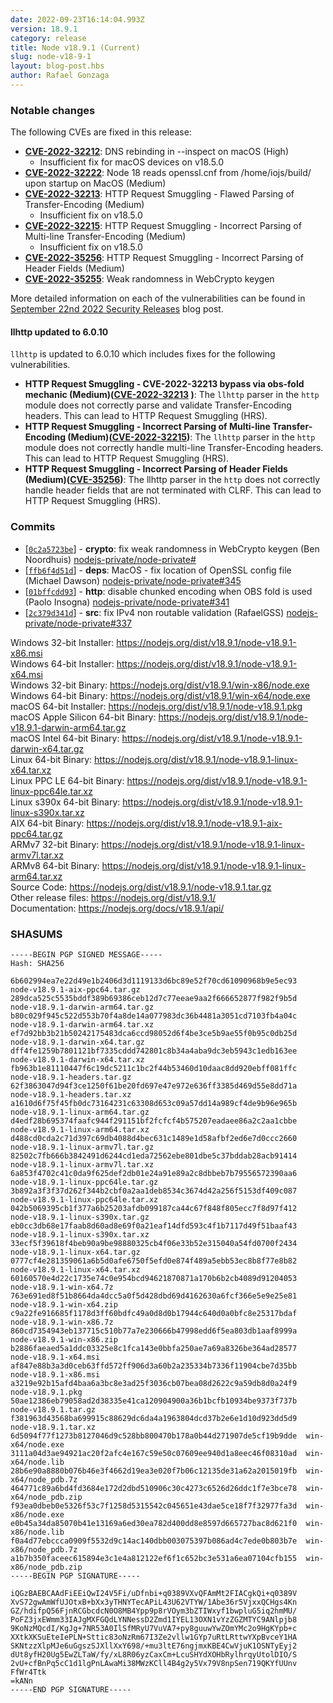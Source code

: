 ```yaml
---
date: 2022-09-23T16:14:04.993Z
version: 18.9.1
category: release
title: Node v18.9.1 (Current)
slug: node-v18-9-1
layout: blog-post.hbs
author: Rafael Gonzaga
---
```


### Notable changes

The following CVEs are fixed in this release:

* **[CVE-2022-32212](https://cve.mitre.org/cgi-bin/cvename.cgi?name=CVE-2022-32212)**: DNS rebinding in --inspect on macOS (High)
  * Insufficient fix for macOS devices on v18.5.0
* **[CVE-2022-32222](https://cve.mitre.org/cgi-bin/cvename.cgi?name=CVE-2022-32222)**: Node 18 reads openssl.cnf from /home/iojs/build/ upon startup on MacOS (Medium)
* **[CVE-2022-32213](https://cve.mitre.org/cgi-bin/cvename.cgi?name=CVE-2022-32213)**: HTTP Request Smuggling - Flawed Parsing of Transfer-Encoding (Medium)
  * Insufficient fix on v18.5.0
* **[CVE-2022-32215](https://cve.mitre.org/cgi-bin/cvename.cgi?name=CVE-2022-32215)**: HTTP Request Smuggling - Incorrect Parsing of Multi-line Transfer-Encoding (Medium)
  * Insufficient fix on v18.5.0
* **[CVE-2022-35256](https://cve.mitre.org/cgi-bin/cvename.cgi?name=CVE-2022-35256)**: HTTP Request Smuggling - Incorrect Parsing of Header Fields (Medium)
* **[CVE-2022-35255](https://cve.mitre.org/cgi-bin/cvename.cgi?name=CVE-2022-35255)**: Weak randomness in WebCrypto keygen

More detailed information on each of the vulnerabilities can be found in [September 22nd 2022 Security Releases](https://nodejs.org/en/blog/vulnerability/september-2022-security-releases/) blog post.

#### llhttp updated to 6.0.10

`llhttp` is updated to 6.0.10 which includes fixes for the following vulnerabilities.

* **HTTP Request Smuggling - CVE-2022-32213 bypass via obs-fold mechanic (Medium)([CVE-2022-32213](https://cve.mitre.org/cgi-bin/cvename.cgi?name=CVE-2022-32213) )**: The `llhttp` parser in the `http` module does not correctly parse and validate Transfer-Encoding headers. This can lead to HTTP Request Smuggling (HRS).
* **HTTP Request Smuggling - Incorrect Parsing of Multi-line Transfer-Encoding (Medium)([CVE-2022-32215](https://cve.mitre.org/cgi-bin/cvename.cgi?name=CVE-2022-32215))**: The `llhttp` parser in the `http` module does not correctly handle multi-line Transfer-Encoding headers. This can lead to HTTP Request Smuggling (HRS).
* **HTTP Request Smuggling - Incorrect Parsing of Header Fields (Medium)([CVE-35256](https://cve.mitre.org/cgi-bin/cvename.cgi?name=CVE-2022-35256))**: The llhttp parser in the `http` does not correctly handle header fields that are not terminated with CLRF. This can lead to HTTP Request Smuggling (HRS).

### Commits

* \[[`0c2a5723be`](https://github.com/nodejs/node/commit/0c2a5723be)] - **crypto**: fix weak randomness in WebCrypto keygen (Ben Noordhuis) [nodejs-private/node-private#](https://github.com/nodejs-private/node-private/pull/346)
* \[[`ffb6f4d51d`](https://github.com/nodejs/node/commit/ffb6f4d51d)] - **deps**: MacOS - fix location of OpenSSL config file (Michael Dawson) [nodejs-private/node-private#345](https://github.com/nodejs-private/node-private/pull/345)
* \[[`01bffcdd93`](https://github.com/nodejs/node/commit/01bffcdd93)] - **http**: disable chunked encoding when OBS fold is used (Paolo Insogna) [nodejs-private/node-private#341](https://github.com/nodejs-private/node-private/pull/341)
* \[[`2c379d341d`](https://github.com/nodejs/node/commit/2c379d341d)] - **src**: fix IPv4 non routable validation (RafaelGSS) [nodejs-private/node-private#337](https://github.com/nodejs-private/node-private/pull/337)

Windows 32-bit Installer: https://nodejs.org/dist/v18.9.1/node-v18.9.1-x86.msi<br>
Windows 64-bit Installer: https://nodejs.org/dist/v18.9.1/node-v18.9.1-x64.msi<br>
Windows 32-bit Binary: https://nodejs.org/dist/v18.9.1/win-x86/node.exe<br>
Windows 64-bit Binary: https://nodejs.org/dist/v18.9.1/win-x64/node.exe<br>
macOS 64-bit Installer: https://nodejs.org/dist/v18.9.1/node-v18.9.1.pkg<br>
macOS Apple Silicon 64-bit Binary: https://nodejs.org/dist/v18.9.1/node-v18.9.1-darwin-arm64.tar.gz<br>
macOS Intel 64-bit Binary: https://nodejs.org/dist/v18.9.1/node-v18.9.1-darwin-x64.tar.gz<br>
Linux 64-bit Binary: https://nodejs.org/dist/v18.9.1/node-v18.9.1-linux-x64.tar.xz<br>
Linux PPC LE 64-bit Binary: https://nodejs.org/dist/v18.9.1/node-v18.9.1-linux-ppc64le.tar.xz<br>
Linux s390x 64-bit Binary: https://nodejs.org/dist/v18.9.1/node-v18.9.1-linux-s390x.tar.xz<br>
AIX 64-bit Binary: https://nodejs.org/dist/v18.9.1/node-v18.9.1-aix-ppc64.tar.gz<br>
ARMv7 32-bit Binary: https://nodejs.org/dist/v18.9.1/node-v18.9.1-linux-armv7l.tar.xz<br>
ARMv8 64-bit Binary: https://nodejs.org/dist/v18.9.1/node-v18.9.1-linux-arm64.tar.xz<br>
Source Code: https://nodejs.org/dist/v18.9.1/node-v18.9.1.tar.gz<br>
Other release files: https://nodejs.org/dist/v18.9.1/<br>
Documentation: https://nodejs.org/docs/v18.9.1/api/

### SHASUMS

```
-----BEGIN PGP SIGNED MESSAGE-----
Hash: SHA256

6b602994ea7e22d49e1b2406d3d1119133d6bc89e52f70cd61090968b9e5ec93  node-v18.9.1-aix-ppc64.tar.gz
289dca525c5535bddf389b69386ceb12d7c77eeae9aa2f666652877f982f9b5d  node-v18.9.1-darwin-arm64.tar.gz
b80c029f945c522d553b70f4a8de14a077983dc36b4481a3051cd7103fb4a04c  node-v18.9.1-darwin-arm64.tar.xz
ef7d92bb3b21b50242175483dca6ccd98052d6f4be3ce5b9ae55f0b95c0db25d  node-v18.9.1-darwin-x64.tar.gz
dff4fe1259b7801121bf7335cddd742801c8b34a4aba9dc3eb5943c1edb163ee  node-v18.9.1-darwin-x64.tar.xz
fb963b1e81110447f6c19dc5211c1bc2f44b53460d10daac8dd920ebff081ffc  node-v18.9.1-headers.tar.gz
62f3863047d94f3ce1250f61be20fd697e47e972e636ff3385d469d55e8dd71a  node-v18.9.1-headers.tar.xz
a1610d6f75f45fb0dc73164231c63308d653c09a57dd14a989cf4de9b96e965b  node-v18.9.1-linux-arm64.tar.gz
d4edf28b695374faafc944f291151bf2fcfcf4b575207eadaee86a2c2aa1cbbe  node-v18.9.1-linux-arm64.tar.xz
d488cd0cda2c71d397c69db4088d4bec631c1489e1d58afbf2ed6e7d0ccc2660  node-v18.9.1-linux-armv7l.tar.gz
82502c7fb666b3842491d6244cd1eda72562ebe801dbe5c37bddab28acb91414  node-v18.9.1-linux-armv7l.tar.xz
6a853f4702c41c0da9f625def2db01e24a91e89a2c8dbbeb7b79556572390aa6  node-v18.9.1-linux-ppc64le.tar.gz
3b892a3f3f37d262f344b2cbf0a2aa1deb8534c3674d42a256f5153df409c087  node-v18.9.1-linux-ppc64le.tar.xz
042b5069395cb1f377a6b25203afdb099187ca44c67f848f805ecc7f8d97f412  node-v18.9.1-linux-s390x.tar.gz
eb0cc3db68e17faab8d60ad8e69f0a21eaf14dfd593c4f1b7117d49f51baaf43  node-v18.9.1-linux-s390x.tar.xz
33ecf5f39618f4beb90a9be98880325cb4f06e33b52e315040a54fd0700f2434  node-v18.9.1-linux-x64.tar.gz
0777cf4e281359061a6b5d0afe6750f5efd0e874f489a5ebb53ec8b8f77e8b82  node-v18.9.1-linux-x64.tar.xz
60160570e4d22c1735e74c0e954bcd94621870871a170b6b2cb4089d91204053  node-v18.9.1-win-x64.7z
763e691ed8f51b8664da4dcc5a0f5d428dbd69d4162630a6fcf366e5e9e25e81  node-v18.9.1-win-x64.zip
c9a22fe916685f1178d3ff60bdfc49a0d8d0b17944c640d0a0bfc8e25317bdaf  node-v18.9.1-win-x86.7z
860cd7354943eb137715c510b77a7e230666b47998edd6f5ea803db1aaf8999a  node-v18.9.1-win-x86.zip
b2886faeaed5a1ddc03325e8c1fca143e0bbfa250ae7a69a8326be364ad28577  node-v18.9.1-x64.msi
af847e88b3a3d0ceb63ffd572ff906d3a60b2a235334b7336f11904cbe7d35bb  node-v18.9.1-x86.msi
a3219e92b15afd4baa6a3bc8e3ad25f3036cb07bea08d2622c9a59db8d0a24f9  node-v18.9.1.pkg
50ae12386eb79058ad2d38335e41ca120904900a36b1bcfb10934be9373f737b  node-v18.9.1.tar.gz
f381963d43568ba699915c88629dc6da4a1963804dcd37b2e6e1d10d923dd5d9  node-v18.9.1.tar.xz
6d5094f77f1273b8127046d9c528bb800470b178a0b44d271907de5cf19b9dde  win-x64/node.exe
3111a04d3ae94921ac20f2afc4e167c59e50c07609ee940d1a8eec46f08310ad  win-x64/node.lib
28b6e90a8880b076b46e3f4662d19ea3e020f7b06c12135de31a62a2015019fb  win-x64/node_pdb.7z
464771c89a6bd4fd3684e172d2dbd510906c30c4273c6526d26ddc1f7e3bce78  win-x64/node_pdb.zip
f93ea0dbeb0e5326f53c7f1258d5315542c045651e43dae5ce18f7f32977fa3d  win-x86/node.exe
e0b45a34da85070b41e13169a6ed30ea782d400dd8e8597d665727bac8d621f0  win-x86/node.lib
f0a4d77ebccca0909f5532d9c14ac140dbb003075397b086ad4c7ede0b803b7e  win-x86/node_pdb.7z
a1b7b350faceec615894e3c1e4a812122ef6f1c652bc3e531a6ea07104cfb155  win-x86/node_pdb.zip
-----BEGIN PGP SIGNATURE-----

iQGzBAEBCAAdFiEEiQwI24V5Fi/uDfnbi+q0389VXvQFAmMt2FIACgkQi+q0389V
XvS72gwAmWfUJOtxB+bXx3yTHNYTecAPiL43U62VTYW/1Abe36r5VjxxQCHgs4Kn
GZ/hdifpQ56FjnRCGbcdcN0O8MB4Ypp9p8rVOym3bZTIWxyf1bwpluG5iq2hmMU/
PoFZ3jxEWmm33IAJgMXFGQdLYNNessD2Zmd1IYEL13OXN1vYzZGZMTYC9ANlpjb8
9KoNzMQcdI/KgJg+7NR53A0IlSfMRyU7VuVA7+py8guuwYwZOmYMc2o9HgKYpb+c
XXtkXKSuEteIePLN+Sttic83oNzRm67I3Ze2vllw1GYp7uRtLRttwYXpBvceY1HA
SKNtzzXlpMJe6uGgszSJXllXxY698/+mu3ltE76ngjmxKBE4CwVjuK1OSNTyEyj2
dUt8yfH20Ug5EwZLTaW/fy/xL8R06yzCaxCm+LcuSHYdXOHbRylhrqyUtolDIO/S
2vU+cfBnPq5cC1d1lgPnLAwaMi38MWzKCll4B4g2y5Vx79V8npSen719QKYfUUnv
FfWr4Ttk
=kANn
-----END PGP SIGNATURE-----

```
